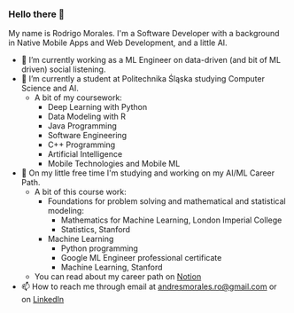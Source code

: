 ### Hello there 👋
My name is Rodrigo Morales. I'm a Software Developer with a background in Native Mobile Apps and Web Development, and a little AI. 
- 🔭 I’m currently working as a ML Engineer on data-driven (and bit of ML driven) social listening.
- 🌱 I’m currently a student at Politechnika Śląska studying Computer Science and AI.
  - A bit of my coursework:
    - Deep Learning with Python
    - Data Modeling with R
    - Java Programming
    - Software Engineering
    - C++ Programming
    - Artificial Intelligence
    - Mobile Technologies and Mobile ML
- 🌱 On my little free time I'm studying and working on my AI/ML Career Path.
  - A bit of this course work:
    - Foundations for problem solving and mathematical and statistical modeling:
      - Mathematics for Machine Learning, London Imperial College
      - Statistics, Stanford
    - Machine Learning
      - Python programming
      - Google ML Engineer professional certificate
      - Machine Learning, Stanford
  -  You can read about my career path on [Notion](https://rmorales.notion.site/Machine-Learning-Engineer-Career-Path-v-0-0-1-f04f0ad4187445fe890ed93acda8919a)
- 📫 How to reach me through email at andresmorales.ro@gmail.com or on [LinkedIn](https://www.linkedin.com/in/rodrigo-moor/)


<!--
**RodrigoMoOr/RodrigoMoOr** is a ✨ _special_ ✨ repository because its `README.md` (this file) appears on your GitHub profile.

Here are some ideas to get you started:



- 👯 I’m looking to collaborate on ...
- 🤔 I’m looking for help with ...
- 💬 Ask me about ...

- 😄 Pronouns: ...
- ⚡ Fun fact: ...
-->
